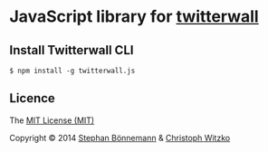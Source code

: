 # JavaScript library for [twitterwall](https://github.com/conc-at/twitterwall)

## Install Twitterwall CLI

    $ npm install -g twitterwall.js

## Licence

The [MIT License (MIT)](http://opensource.org/licenses/MIT)

Copyright © 2014 [Stephan Bönnemann](https://twitter.com/boennemann) & [Christoph Witzko](https://twitter.com/christophwitzko)
